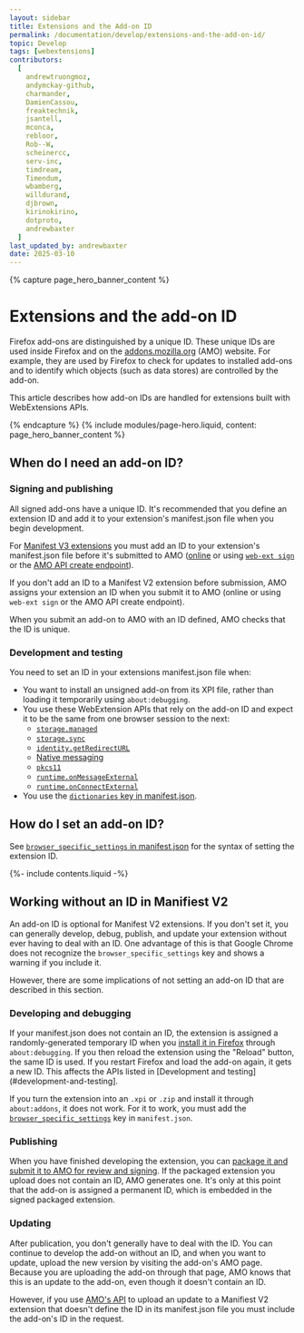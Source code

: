 ```yaml
---
layout: sidebar
title: Extensions and the Add-on ID
permalink: /documentation/develop/extensions-and-the-add-on-id/
topic: Develop
tags: [webextensions]
contributors:
  [
    andrewtruongmoz,
    andymckay-github,
    charmander,
    DamienCassou,
    freaktechnik,
    jsantell,
    mconca,
    rebloor,
    Rob--W,
    scheinercc,
    serv-inc,
    timdream,
    Timendum,
    wbamberg,
    willdurand,
    djbrown,
    kirinokirino,
    dotproto,
    andrewbaxter
  ]
last_updated_by: andrewbaxter
date: 2025-03-10
---
```


<!-- Page Hero Banner -->

{% capture page_hero_banner_content %}

# Extensions and the add-on ID

Firefox add-ons are distinguished by a unique ID. These unique IDs are used inside Firefox and on the [addons.mozilla.org](https://addons.mozilla.org/) (AMO) website. For example, they are used by Firefox to check for updates to installed add-ons and to identify which objects (such as data stores) are controlled by the add-on.

This article describes how add-on IDs are handled for extensions built with WebExtensions APIs.

{% endcapture %}
{% include modules/page-hero.liquid,
  content: page_hero_banner_content
%}

<!-- END: Page Hero Banner -->

<!-- Single Column Body Module -->

<section id="when-do-you-need-an-add-on-id" class="module">
<article class="module-content grid-x grid-padding-x">
<div class="cell small-12">

## When do I need an add-on ID?

### Signing and publishing

All signed add-ons have a unique ID. It's recommended that you define an extension ID and add it to your extension's manifest.json file when you begin development.

For [Manifest V3 extensions](/documentation/develop/manifest-v3-migration-guide/) you must add an ID to your extension's manifest.json file before it's submitted to AMO ([online](/documentation/publish/submitting-an-add-on/) or using [`web-ext sign`](/documentation/develop/web-ext-command-reference/#web-ext-sign) or the [AMO API create endpoint](https://mozilla.github.io/addons-server/topics/api/addons.html#create)).

If you don't add an ID to a Manifest V2 extension before submission, AMO assigns your extension an ID when you submit it to AMO (online or using `web-ext sign` or the AMO API create endpoint).

When you submit an add-on to AMO with an ID defined, AMO checks that the ID is unique.

### Development and testing

You need to set an ID in your extensions manifest.json file when:

- You want to install an unsigned add-on from its XPI file, rather than loading it temporarily using `about:debugging`.
- You use these WebExtension APIs that rely on the add-on ID and expect it to be the same from one browser session to the next:
  - [`storage.managed`](https://developer.mozilla.org/docs/Mozilla/Add-ons/WebExtensions/API/storage/managed "A storage.StorageArea object that represents the managed storage area. Items in managed storage are set by the domain administrator or other native applications installed on the user's computer and are read-only for the extension. Trying to modify this storage area results in an error.")
  - [`storage.sync`](https://developer.mozilla.org/docs/Mozilla/Add-ons/WebExtensions/API/storage/sync 'Represents the sync storage area. Items in sync storage are synced by the browser and are available across all instances of that browser that the user is logged into (e.g. using Firefox sync, or a Google account), across different devices.')
  - [`identity.getRedirectURL`](https://developer.mozilla.org/docs/Mozilla/Add-ons/WebExtensions/API/identity/getRedirectURL 'Generates a URL that you can use as a redirect URL.')
  - [Native messaging](https://developer.mozilla.org/Add-ons/WebExtensions/Native_messaging)
  - [`pkcs11`](https://developer.mozilla.org/docs/Mozilla/Add-ons/WebExtensions/API/pkcs11 'The pkcs11 API enables an extension to enumerate PKCS #11 security modules and to make them accessible to the browser as sources of keys and certificates.')
  - [`runtime.onMessageExternal`](https://developer.mozilla.org/docs/Mozilla/Add-ons/WebExtensions/API/runtime/onMessageExternal "This API can't be used in a content script.")
  - [`runtime.onConnectExternal`](https://developer.mozilla.org/docs/Mozilla/Add-ons/WebExtensions/API/runtime/onConnectExternal 'Fired when an extension receives a connection request from a different extension.')
- You use the [`dictionaries` key in manifest.json](https://developer.mozilla.org/docs/Mozilla/Add-ons/WebExtensions/manifest.json/dictionaries).

</div>
</article>
</section>

<!-- END: Single Column Body Module -->

<!-- Single Column Body Module -->

<section id="how-do-i-set-an-add-on-id" class="module">
<article class="module-content grid-x grid-padding-x">
<div class="cell small-12">

## How do I set an add-on ID?

See [`browser_specific_settings` in manifest.json](https://developer.mozilla.org/Add-ons/WebExtensions/manifest.json/browser_specific_settings) for the syntax of setting the extension ID.

</div>
</article>
</section>

<!-- END: Single Column Body Module -->

<!-- Single Column Body Module -->

<section id="basic-workflow-with-no-add-on-id" class="module">
<aside class="module-aside table-of-contents">

{%- include contents.liquid -%}

</aside>
<article class="module-content grid-x grid-padding-x">
<div class="cell small-12">
  
## Working without an ID in Manifiest V2

An add-on ID is optional for Manifest V2 extensions. If you don't set it, you can generally develop, debug, publish, and update your extension without ever having to deal with an ID. One advantage of this is that Google Chrome does not recognize the `browser_specific_settings` key and shows a warning if you include it.

However, there are some implications of not setting an add-on ID that are described in this section.

### Developing and debugging

If your manifest.json does not contain an ID, the extension is assigned a randomly-generated temporary ID when you [install it in Firefox](/documentation/develop/temporary-installation-in-firefox/) through `about:debugging`. If you then reload the extension using the "Reload" button, the same ID is used. If you restart Firefox and load the add-on again, it gets a new ID. This affects the APIs listed in [Development and testing](#development-and-testing].

If you turn the extension into an `.xpi` or `.zip` and install it through `about:addons`, it does not work. For it to work, you must add the [`browser_specific_settings`](https://developer.mozilla.org/docs/Mozilla/Add-ons/WebExtensions/manifest.json/browser_specific_settings) key in `manifest.json`.

### Publishing

When you have finished developing the extension, you can [package it and submit it to AMO for review and signing](/documentation/publish/signing-and-distribution-overview/). If the packaged extension you upload does not contain an ID, AMO generates one. It's only at this point that the add-on is assigned a permanent ID, which is embedded in the signed packaged extension.

### Updating

After publication, you don't generally have to deal with the ID. You can continue to develop the add-on without an ID, and when you want to update, upload the new version by visiting the add-on's AMO page. Because you are uploading the add-on through that page, AMO knows that this is an update to the add-on, even though it doesn't contain an ID.

However, if you use [AMO's API](https://addons-server.readthedocs.io/en/latest/topics/api/v4_frozen/signing.html) to upload an update to a Manifiest V2 extension that doesn't define the ID in its manifest.json file you must include the add-on's ID in the request.

</div>
</article>
</section>

<!-- END: Single Column Body Module -->
